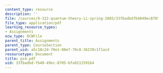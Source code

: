 ```yaml
---
content_type: resource
description: ''
file: /courses/8-322-quantum-theory-ii-spring-2003/33fbadbdfb4049ec8705bfa9211591b4_ps4.pdf
file_type: application/pdf
learning_resource_types:
- Assignments
ocw_type: OCWFile
parent_title: Assignments
parent_type: CourseSection
parent_uid: a5c18c2d-70e1-80e7-70c8-36239c1f1acd
resourcetype: Document
title: ps4.pdf
uid: 33fbadbd-fb40-49ec-8705-bfa9211591b4
---
```

